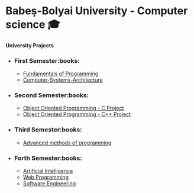 # Babeş-Bolyai University - Computer science :mortar_board:
<h4>University Projects</h4>
<ul>
  <li>
    <h3>First Semester:books:</h3>
    <ul>
      <li><a href="https://github.com/GXG99/Toy_Console_MoneyManager">Fundamentals of Programming</a></li>
      <li><a href="https://github.com/GXG99/Computer-Systems-Architecture-Course"> Computer-Systems-Architecture</a></li>
    </ul>
  </li>
  <li>
    <h3>Second Semester:books:</h3>
    <ul>
      <li><a href="https://github.com/GXG99/Family-Budget-Manager">Object Oriented Programming - C Project</a></li>
      <li><a href="https://github.com/GXG99/Library-Manager">Object Oriented Programming - C++ Project</a></li>
    </ul>
  </li>
  <li>
    <h3>Third Semester:books:</h3>
    <ul>
      <li><a href="https://github.com/GXG99/Java_Toy_Social_Network">Advanced methods of programming</a></li>
    </ul>
  </li>
  <li>
    <h3>Forth Semester:books:</h3>
    <ul>
      <li><a href="https://github.com/GXG99/AI-UBB-RO-2021">Artificial Intelligence</a></li>
      <li><a href="https://github.com/GXG99/WEB-UBB-RO-2021">Web Programming</a></li>
      <li><a href="https://github.com/GXG99/ISS-UBB-RO-2021">Software Engineering</a></li>
    </ul>
  </li>
</ul>
